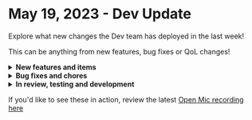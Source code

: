 # May 19, 2023 - Dev Update

Explore what new changes the Dev team has deployed in the last week!

This can be anything from new features, bug fixes or QoL changes!

<details>

<summary><strong>New features and items</strong></summary>

* Created new integration for Custom Integrations
* Added ability to filter workflows by “Updated By” column
* Showed transition icons when a custom label is applied
* Sort Crates by maturity
* Added created at date to Crate cards
* Added Microsoft Graph scope permissions for Policy.ReadWrite.AuthenticationMethod

</details>

<details>

<summary><strong>Bug fixes and chores</strong></summary>

* Added missing Directory.AccessAsUser.All in Microsoft Graph and CSP
* Added missing companyID field for autotask datto\_psa\_projects\_query action
* Fixed bug where GDAP CSP Customers were not pulling in
* Fixed CSP Customer List Duplicates
* Fixed dashboard time saved bug where hours over 23 were resetting to 0
* Fixed Microsoft Graph Subscription trigger that was not triggering
* Fixed bug causing cron triggers to fire late

</details>

<details>

<summary><strong>In review, testing and development</strong></summary>

* Additional Crate filtering options
* Sophos integration
* Action to parse HTML and XML

</details>

If you'd like to see these in action, review the latest [Open Mic recording here](../../roc-open-mics/2023-roc-open-mics/may-19th-2023-custom-integrations-are-live-and-custom-workflows-from-customers-and-partner-services.md)
